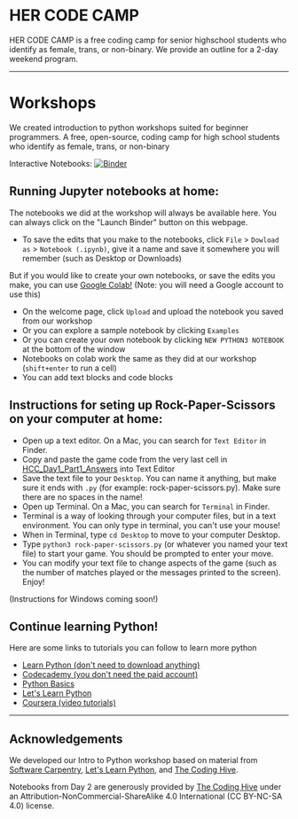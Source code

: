 # HER CODE CAMP

HER CODE CAMP is a free coding camp for senior highschool students who identify as female, trans, or non-binary. We provide an outline for a 2-day weekend program.

---

# Workshops
We created introduction to python workshops suited for beginner programmers.
A free, open-source, coding camp for high school students who identify as female, trans, or non-binary

Interactive Notebooks: [![Binder](https://mybinder.org/badge_logo.svg)](https://mybinder.org/v2/gh/jopineda/HERCODECAMP/7027ac7ac078358ad23a6834dac8b04e33469e68)

## Running Jupyter notebooks at home:
The notebooks we did at the workshop will always be available here. You can always click on the "Launch Binder" button on this webpage. 
- To save the edits that you make to the notebooks, click `File` > `Dowload as` > `Notebook (.ipynb)`, give it a name and save it somewhere you will remember (such as Desktop or Downloads)

But if you would like to create your own notebooks, or save the edits you make, you can use [Google Colab!](https://colab.research.google.com) (Note: you will need a Google account to use this)
- On the welcome page, click `Upload` and upload the notebook you saved from our workshop
- Or you can explore a sample notebook by clicking `Examples`
- Or you can create your own notebook by clicking `NEW PYTHON3 NOTEBOOK` at the bottom of the window
- Notebooks on colab work the same as they did at our workshop (`shift+enter` to run a cell)
- You can add text blocks and code blocks


## Instructions for seting up Rock-Paper-Scissors on your computer at home:
- Open up a text editor. On a Mac, you can search for `Text Editor` in Finder.
- Copy and paste the game code from the very last cell in [HCC_Day1_Part1_Answers](https://github.com/jopineda/HERCODECAMP/blob/master/HCC_Day1_Part1_Answers.ipynb) into Text Editor
- Save the text file to your `Desktop`. You can name it anything, but make sure it ends with `.py` (for example: rock-paper-scissors.py). Make sure there are no spaces in the name!
- Open up Terminal. On a Mac, you can search for `Terminal` in Finder.
- Terminal is a way of looking through your computer files, but in a text environment. You can only type in terminal, you can't use your mouse!
- When in Terminal, type `cd Desktop` to move to your computer Desktop.
- Type `python3 rock-paper-scissors.py` (or whatever you named your text file) to start your game. You should be prompted to enter your move.
- You can modify your text file to change aspects of the game (such as the number of matches played or the messages printed to the screen). Enjoy!

(Instructions for Windows coming soon!)

## Continue learning Python!
Here are some links to tutorials you can follow to learn more python
- [Learn Python (don't need to download anything)](https://www.learnpython.org/)
- [Codecademy (you don't need the paid account)](https://www.codecademy.com/learn/learn-python)
- [Python Basics](https://pythonbasics.org/getting-started/)
- [Let's Learn Python](http://www.letslearnpython.com/learn/lesson/2/step/1/)
- [Coursera (video tutorials)](https://www.coursera.org/specializations/python)

---

## Acknowledgements
We developed our Intro to Python workshop based on material from [Software Carpentry](http://swcarpentry.github.io/python-novice-gapminder/), [Let's Learn Python](http://www.letslearnpython.com/learn/), and [The Coding Hive](https://www.thecodinghive.com/).

Notebooks from Day 2 are generously provided by [The Coding Hive](https://www.thecodinghive.com/) under an Attribution-NonCommercial-ShareAlike 4.0 International (CC BY-NC-SA 4.0) license.

